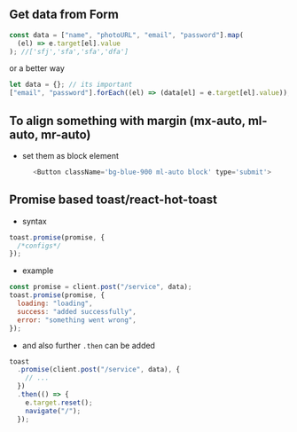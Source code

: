 ## Get data from Form

```js
const data = ["name", "photoURL", "email", "password"].map(
  (el) => e.target[el].value
); //['sfj','sfa','sfa','dfa']
```

or a better way

```js
let data = {}; // its important
["email", "password"].forEach((el) => (data[el] = e.target[el].value)); // {email: 'efj', password: 'sse'}
```

## To align something with margin (mx-auto, ml-auto, mr-auto)

- set them as block element

```js
      <Button className='bg-blue-900 ml-auto block' type='submit'>
```

## Promise based toast/react-hot-toast

- syntax

```js
toast.promise(promise, {
  /*configs*/
});
```

- example

```js
const promise = client.post("/service", data);
toast.promise(promise, {
  loading: "loading",
  success: "added successfully",
  error: "something went wrong",
});
```

- and also further `.then` can be added

```js
toast
  .promise(client.post("/service", data), {
    // ...
  })
  .then(() => {
    e.target.reset();
    navigate("/");
  });
```
